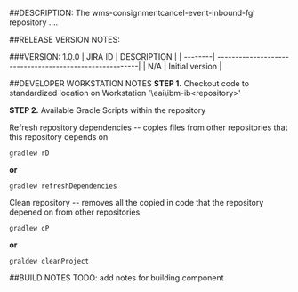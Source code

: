 ##DESCRIPTION:
The wms-consignmentcancel-event-inbound-fgl repository ....

##RELEASE VERSION NOTES:

###VERSION: 1.0.0
| JIRA ID | 			    DESCRIPTION 		    |
| --------| --------------------------------------------------------|
| N/A     | Initial version                                         |


##DEVELOPER WORKSTATION NOTES
**STEP 1.** Checkout code to standardized location on Workstation '<userhomedir>\eai\ibm-ib\<repository>'

**STEP 2.** Available Gradle Scripts within the repository

Refresh repository dependencies -- copies files from other repositories that this repository depends on

    gradlew rD

**or** 

    gradlew refreshDependencies

Clean repository -- removes all the copied in code that the repository depened on from other repositories

    gradlew cP

**or**

    graldew cleanProject




##BUILD NOTES
TODO: add notes for building component
